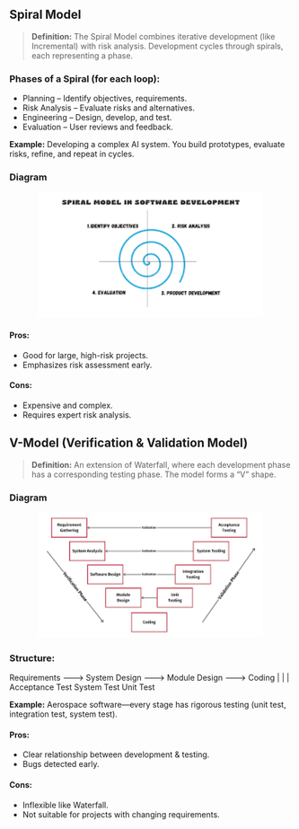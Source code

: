 ## Spiral Model

> __Definition:__
> The Spiral Model combines iterative development (like Incremental) with risk analysis. Development cycles through spirals, each representing a phase.

### Phases of a Spiral (for each loop):

- Planning – Identify objectives, requirements.
- Risk Analysis – Evaluate risks and alternatives.
- Engineering – Design, develop, and test.
- Evaluation – User reviews and feedback.

__Example:__ Developing a complex AI system. You build prototypes, evaluate risks, refine, and repeat in cycles.

### Diagram

<div align="center">
  <img src="assets/spiral model.png" alt="Spiral Model Diagram" style="width:400px;">  
</div>

#### Pros:
- Good for large, high-risk projects.
- Emphasizes risk assessment early.

#### Cons:
- Expensive and complex.
- Requires expert risk analysis.

## V-Model (Verification & Validation Model)

> __Definition:__
> An extension of Waterfall, where each development phase has a corresponding testing phase. The model forms a “V” shape.

### Diagram

<div align="center">
  <img src="assets/v-shaped model.png" alt="V-shaped Model Diagram" style="width:400px;">  
</div>

### Structure:

Requirements ---> System Design ---> Module Design ---> Coding
      |                 |                |              
   Acceptance Test  System Test      Unit Test

__Example:__ Aerospace software—every stage has rigorous testing (unit test, integration test, system test).

#### Pros:
- Clear relationship between development & testing.
- Bugs detected early.

#### Cons:
- Inflexible like Waterfall.
- Not suitable for projects with changing requirements.
